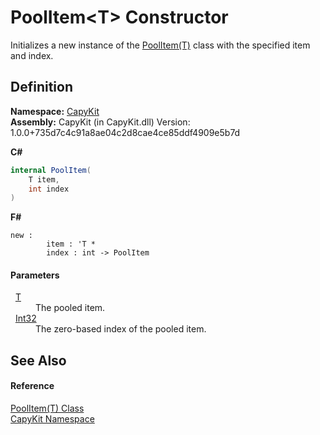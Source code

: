# PoolItem&lt;T&gt; Constructor


Initializes a new instance of the <a href="T_CapyKit_PoolItem_1.md">PoolItem(T)</a> class with the specified item and index.



## Definition
**Namespace:** <a href="N_CapyKit.md">CapyKit</a>  
**Assembly:** CapyKit (in CapyKit.dll) Version: 1.0.0+735d7c4c91a8ae04c2d8cae4ce85ddf4909e5b7d

**C#**
``` C#
internal PoolItem(
	T item,
	int index
)
```
**F#**
``` F#
new : 
        item : 'T * 
        index : int -> PoolItem
```



#### Parameters
<dl><dt>  <a href="T_CapyKit_PoolItem_1.md">T</a></dt><dd>The pooled item.</dd><dt>  <a href="https://learn.microsoft.com/dotnet/api/system.int32" target="_blank" rel="noopener noreferrer">Int32</a></dt><dd>The zero-based index of the pooled item.</dd></dl>

## See Also


#### Reference
<a href="T_CapyKit_PoolItem_1.md">PoolItem(T) Class</a>  
<a href="N_CapyKit.md">CapyKit Namespace</a>  
